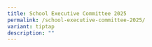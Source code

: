 ```yaml
---
title: School Executive Committee 2025
permalink: /school-executive-committee-2025/
variant: tiptap
description: ""
---
```

<p></p>